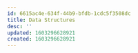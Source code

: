 ```yaml
---
id: 6615ac4e-634f-44b9-bfdb-1cdc5f3508dc
title: Data Structures
desc: ''
updated: 1603296628921
created: 1603296628921
---
```


